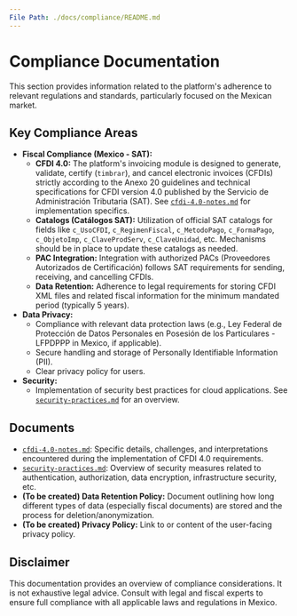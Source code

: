 ```yaml
---
File Path: ./docs/compliance/README.md
---
```

# Compliance Documentation

This section provides information related to the platform's adherence to relevant regulations and standards, particularly focused on the Mexican market.

## Key Compliance Areas

*   **Fiscal Compliance (Mexico - SAT):**
    *   **CFDI 4.0:** The platform's invoicing module is designed to generate, validate, certify (`timbrar`), and cancel electronic invoices (CFDIs) strictly according to the Anexo 20 guidelines and technical specifications for CFDI version 4.0 published by the Servicio de Administración Tributaria (SAT). See [`cfdi-4.0-notes.md`](./cfdi-4.0-notes.md) for implementation specifics.
    *   **Catalogs (Catálogos SAT):** Utilization of official SAT catalogs for fields like `c_UsoCFDI`, `c_RegimenFiscal`, `c_MetodoPago`, `c_FormaPago`, `c_ObjetoImp`, `c_ClaveProdServ`, `c_ClaveUnidad`, etc. Mechanisms should be in place to update these catalogs as needed.
    *   **PAC Integration:** Integration with authorized PACs (Proveedores Autorizados de Certificación) follows SAT requirements for sending, receiving, and cancelling CFDIs.
    *   **Data Retention:** Adherence to legal requirements for storing CFDI XML files and related fiscal information for the minimum mandated period (typically 5 years).
*   **Data Privacy:**
    *   Compliance with relevant data protection laws (e.g., Ley Federal de Protección de Datos Personales en Posesión de los Particulares - LFPDPPP in Mexico, if applicable).
    *   Secure handling and storage of Personally Identifiable Information (PII).
    *   Clear privacy policy for users.
*   **Security:**
    *   Implementation of security best practices for cloud applications. See [`security-practices.md`](./security-practices.md) for an overview.

## Documents

*   [`cfdi-4.0-notes.md`](./cfdi-4.0-notes.md): Specific details, challenges, and interpretations encountered during the implementation of CFDI 4.0 requirements.
*   [`security-practices.md`](./security-practices.md): Overview of security measures related to authentication, authorization, data encryption, infrastructure security, etc.
*   **(To be created) Data Retention Policy:** Document outlining how long different types of data (especially fiscal documents) are stored and the process for deletion/anonymization.
*   **(To be created) Privacy Policy:** Link to or content of the user-facing privacy policy.

## Disclaimer

This documentation provides an overview of compliance considerations. It is not exhaustive legal advice. Consult with legal and fiscal experts to ensure full compliance with all applicable laws and regulations in Mexico.
